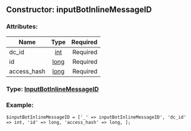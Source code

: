 ## Constructor: inputBotInlineMessageID  

### Attributes:

| Name     |    Type       | Required |
|----------|:-------------:|---------:|
|dc\_id|[int](../types/int.md) | Required|
|id|[long](../types/long.md) | Required|
|access\_hash|[long](../types/long.md) | Required|



### Type: [InputBotInlineMessageID](../types/InputBotInlineMessageID.md)


### Example:

```
$inputBotInlineMessageID = ['_' => inputBotInlineMessageID', 'dc_id' => int, 'id' => long, 'access_hash' => long, ];
```